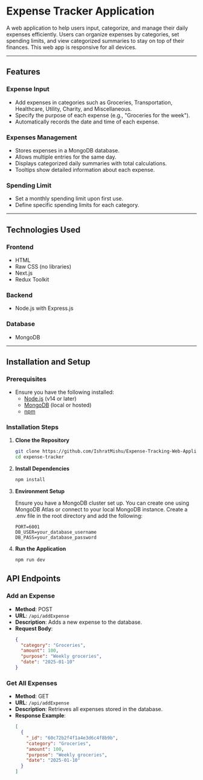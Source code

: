 # Expense Tracker Application

A web application to help users input, categorize, and manage their daily expenses efficiently. Users can organize expenses by categories, set spending limits, and view categorized summaries to stay on top of their finances. This web app is responsive for all devices.

---

## Features

### **Expense Input**
- Add expenses in categories such as Groceries, Transportation, Healthcare, Utility, Charity, and Miscellaneous.
- Specify the purpose of each expense (e.g., "Groceries for the week").
- Automatically records the date and time of each expense.

### **Expenses Management**
- Stores expenses in a MongoDB database.
- Allows multiple entries for the same day.
- Displays categorized daily summaries with total calculations.
- Tooltips show detailed information about each expense.

### **Spending Limit**
- Set a monthly spending limit upon first use.
- Define specific spending limits for each category.

---

## Technologies Used

### **Frontend**
- HTML
- Raw CSS (no libraries)
- Next.js
- Redux Toolkit

### **Backend**
- Node.js with Express.js

### **Database**
- MongoDB

---

## Installation and Setup

### Prerequisites

- Ensure you have the following installed:
  - [Node.js](https://nodejs.org/) (v14 or later)
  - [MongoDB](https://www.mongodb.com/) (local or hosted)
  - [npm](https://www.npmjs.com/)

### Installation Steps

1. **Clone the Repository**  
   ```bash
   git clone https://github.com/IshratMishu/Expense-Tracking-Web-Application.git
   cd expense-tracker

2. **Install Dependencies**
    ```bash
    npm install

3. **Environment Setup**
   
   Ensure you have a MongoDB cluster set up. You can create one using MongoDB Atlas or connect to your local MongoDB instance.
   Create a .env file in the root directory and add the following:
   ```plaintext
   PORT=6001
   DB_USER=your_database_username
   DB_PASS=your_database_password

5. **Run the Application**
    ```bash
    npm run dev

## API Endpoints

### Add an Expense
- **Method**: POST
- **URL**: `/api/addExpense`
- **Description**: Adds a new expense to the database.
- **Request Body**:
    ```json
    {
      "category": "Groceries",
      "amount": 100,
      "purpose": "Weekly groceries",
      "date": "2025-01-10"
    }
    ```

### Get All Expenses
- **Method**: GET
- **URL**: `/api/addExpense`
- **Description**: Retrieves all expenses stored in the database.
- **Response Example**:
    ```json
    [
      {
        "_id": "60c72b2f4f1a4e3d6c4f8b9b",
        "category": "Groceries",
        "amount": 100,
        "purpose": "Weekly groceries",
        "date": "2025-01-10"
      }
    ]
    ```



